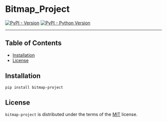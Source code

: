 # Bitmap_Project

[![PyPI - Version](https://img.shields.io/pypi/v/bitmap-project.svg)](https://pypi.org/project/bitmap-project)
[![PyPI - Python Version](https://img.shields.io/pypi/pyversions/bitmap-project.svg)](https://pypi.org/project/bitmap-project)

-----

## Table of Contents

- [Installation](#installation)
- [License](#license)

## Installation

```console
pip install bitmap-project
```

## License

`bitmap-project` is distributed under the terms of the [MIT](https://spdx.org/licenses/MIT.html) license.
